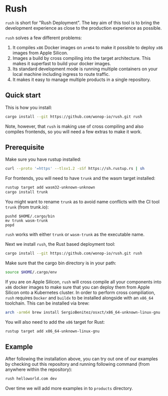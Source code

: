 # Rush

`rush` is short for "Rush Deployment". The key aim of this tool is to bring the development experience as close to the production experience as possible.

`rush` solves a few different problems:

1. It compiles `x86` Docker images on `arm64` to make it possible to deploy `x86` images from Apple Silicon.
2. Images a build by cross compiling into the target architecture. This makes it superfast to build your docker images.
3. Its standard development mode is running multiple containers on your local machine including ingress to route traffic.
4. It makes it easy to manage multiple products in a single repository.


## Quick start

This is how you install:

```bash
cargo install --git https://github.com/wonop-io/rush.git rush
```

Note, however, that `rush` is making use of cross compiling and also compiles frontends, so you will need a few extras to make it work.

## Prerequisite

Make sure you have rustup installed:

```sh
curl --proto '=https' --tlsv1.2 -sSf https://sh.rustup.rs | sh
```

For frontends, you will need to have `trunk` and the wasm target installed:

```sh
rustup target add wasm32-unknown-unknown
cargo install trunk
```

You might want to rename `trunk` as to avoid name conflicts with the CI tool `trunk` (from trunk.io):

```
pushd $HOME/.cargo/bin
mv trunk wasm-trunk
popd
```

`rush` works with either `trunk` or `wasm-trunk` as the executable name. 

Next we install `rush`, the Rust based deployment tool:

```sh
cargo install --git https://github.com/wonop-io/rush.git rush
```

Make sure that the cargo bin directory is in your path:

```sh
source $HOME/.cargo/env
```

If you are on Apple Silicon, `rush` will cross compile all your components into `x86` docker images to make sure that you can deploy them from Apple Silicon onto a Kubernetes cluster. In order to perform cross compiliation, `rush` requires `Docker` and `buildx` to be installed alongside with an `x86_64` toolchain. This  can be installed via brew:

```sh
arch -arm64 brew install SergioBenitez/osxct/x86_64-unknown-linux-gnu
```

You will also need to add the `x86` target for Rust:

```sh
rustup target add x86_64-unknown-linux-gnu
```


## Example

After following the installation above, you can try out one of our examples by checking out this repository and running following command (from anywhere within the repository):

```sh
rush helloworld.com dev
```

Over time we will add more examples in to `products` directory.